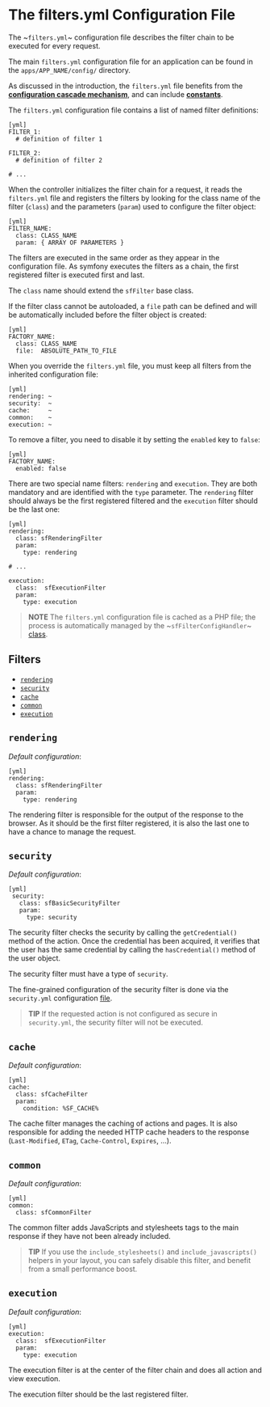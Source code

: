 The filters.yml Configuration File
==================================

The ~`filters.yml`~ configuration file describes the filter chain to be
executed for every request.

The main `filters.yml` configuration file for an application can be found in
the `apps/APP_NAME/config/` directory.

As discussed in the introduction, the `filters.yml` file benefits from the
[**configuration cascade mechanism**](03-Configuration-Files-Principles#chapter_03_configuration_cascade), and
can include [**constants**](03-Configuration-Files-Principles#chapter_03_constants).

The `filters.yml` configuration file contains a list of named filter
definitions:

    [yml]
    FILTER_1:
      # definition of filter 1

    FILTER_2:
      # definition of filter 2

    # ...

When the controller initializes the filter chain for a request, it reads the
`filters.yml` file and registers the filters by looking for the class name of
the filter (`class`) and the parameters (`param`) used to configure the filter
object:

    [yml]
    FILTER_NAME:
      class: CLASS_NAME
      param: { ARRAY OF PARAMETERS }

The filters are executed in the same order as they appear in the configuration
file. As symfony executes the filters as a chain, the first registered filter
is executed first and last.

The `class` name should extend the `sfFilter` base class.

If the filter class cannot be autoloaded, a `file` path can be defined and
will be automatically included before the filter object is created:

    [yml]
    FACTORY_NAME:
      class: CLASS_NAME
      file:  ABSOLUTE_PATH_TO_FILE

When you override the `filters.yml` file, you must keep all filters from the
inherited configuration file:

    [yml]
    rendering: ~
    security:  ~
    cache:     ~
    common:    ~
    execution: ~

To remove a filter, you need to disable it by setting the `enabled` key to
`false`:

    [yml]
    FACTORY_NAME:
      enabled: false

There are two special name filters: `rendering` and `execution`. They are both
mandatory and are identified with the `type` parameter. The `rendering` filter
should always be the first registered filtered and the `execution` filter
should be the last one:

    [yml]
    rendering:
      class: sfRenderingFilter
      param:
        type: rendering

    # ...

    execution:
      class:  sfExecutionFilter
      param:
        type: execution

>**NOTE**
>The `filters.yml` configuration file is cached as a PHP file; the
>process is automatically managed by the ~`sfFilterConfigHandler`~
>[class](14-Other-Configuration-Files#chapter_14_config_handlers_yml).

<div class="pagebreak"></div>

Filters
-------

 * [`rendering`](12-Filters#chapter_12_rendering)
 * [`security`](12-Filters#chapter_12_security)
 * [`cache`](12-Filters#chapter_12_cache)
 * [`common`](12-Filters#chapter_12_common)
 * [`execution`](12-Filters#chapter_12_execution)

`rendering`
-----------

*Default configuration*:

    [yml]
    rendering:
      class: sfRenderingFilter
      param:
        type: rendering

The rendering filter is responsible for the output of the response to the
browser. As it should be the first filter registered, it is also the last one
to have a chance to manage the request.

`security`
----------

*Default configuration*:

    [yml]
     security:
       class: sfBasicSecurityFilter
       param:
         type: security

The security filter checks the security by calling the `getCredential()`
method of the action. Once the credential has been acquired, it verifies that
the user has the same credential by calling the `hasCredential()` method of
the user object.

The security filter must have a type of `security`.

The fine-grained configuration of the security filter is done via the
`security.yml` configuration [file](08-Security#chapter_08).

>**TIP**
>If the requested action is not configured as secure in `security.yml`, the
>security filter will not be executed.

`cache`
-------

*Default configuration*:

    [yml]
    cache:
      class: sfCacheFilter
      param:
        condition: %SF_CACHE%

The cache filter manages the caching of actions and pages. It is also
responsible for adding the needed HTTP cache headers to the response
(`Last-Modified`, `ETag`, `Cache-Control`, `Expires`, ...).

`common`
--------

*Default configuration*:

    [yml]
    common:
      class: sfCommonFilter

The common filter adds JavaScripts and stylesheets tags to the main response
if they have not been already included.

>**TIP**
>If you use the `include_stylesheets()` and `include_javascripts()`
>helpers in your layout, you can safely disable this filter, and benefit
>from a small performance boost.

`execution`
-----------

*Default configuration*:

    [yml]
    execution:
      class:  sfExecutionFilter
      param:
        type: execution

The execution filter is at the center of the filter chain and does all action
and view execution.

The execution filter should be the last registered filter.

